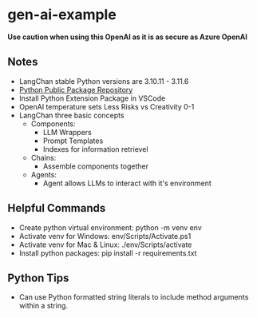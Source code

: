 # gen-ai-example

**Use caution when using this OpenAI as it is as secure as Azure OpenAI**

## Notes

* LangChan stable Python versions are 3.10.11 - 3.11.6
* [Python Public Package Repository](https://pypi.org/)
* Install Python Extension Package in VSCode
* OpenAI temperature sets Less Risks vs Creativity 0-1
* LangChan three basic concepts
    * Components:
        * LLM Wrappers
        * Prompt Templates
        * Indexes for information retrievel
    * Chains:
        * Assemble components together
    * Agents:
        * Agent allows LLMs to interact with it's environment

## Helpful Commands

* Create python virtual environment: python -m venv env
* Activate venv for Windows: env/Scripts/Activate.ps1
* Activate venv for Mac & Linux: ./env/Scripts/activate
* Install python packages: pip install -r requirements.txt

## Python Tips

* Can use Python formatted string literals to include method arguments within a string.